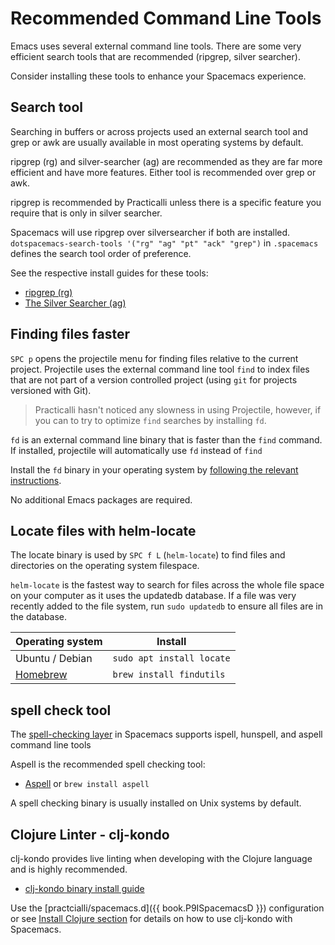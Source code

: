 # Recommended Command Line Tools
Emacs uses several external command line tools.  There are some very efficient search tools that are recommended (ripgrep, silver searcher).

Consider installing these tools to enhance your Spacemacs experience.

## Search tool
Searching in buffers or across projects used an external search tool and grep or awk are usually available in most operating systems by default.

ripgrep (rg) and silver-searcher (ag) are recommended as they are far more efficient and have more features.  Either tool is recommended over grep or awk.

ripgrep is recommended by Practicalli unless there is a specific feature you require that is only in silver searcher.

Spacemacs will use ripgrep over silversearcher if both are installed.  `dotspacemacs-search-tools '("rg" "ag" "pt" "ack" "grep")` in `.spacemacs` defines the search tool order of preference.

See the respective install guides for these tools:
* [ripgrep (rg)](https://github.com/BurntSushi/ripgrep)
* [The Silver Searcher (ag)](https://github.com/ggreer/the_silver_searcher)


## Finding files faster
`SPC p` opens the projectile menu for finding files relative to the current project.  Projectile uses the external command line tool `find` to index files that are not part of a version controlled project (using `git` for projects versioned with Git).

> Practicalli hasn't noticed any slowness in using Projectile, however, if you can to try to optimize `find` searches by installing `fd`.

`fd` is an external command line binary that is faster than the `find` command.  If installed, projectile will automatically use `fd` instead of `find`

Install the `fd` binary in your operating system by [following the relevant instructions](https://github.com/sharkdp/fd#installation).

No additional Emacs packages are required.


## Locate files with helm-locate
The locate binary is used by `SPC f L` (`helm-locate`) to find files and directories on the operating system filespace.

`helm-locate` is the fastest way to search for files across the whole file space on your computer as it uses the updatedb database.  If a file was very recently added to the file system, run `sudo updatedb` to ensure all files are in the database.

| Operating system                                       | Install                   |
|--------------------------------------------------------|---------------------------|
| Ubuntu / Debian                                        | `sudo apt install locate` |
| [Homebrew](https://formulae.brew.sh/formula/findutils) | `brew install findutils`  |


## spell check tool
The [spell-checking layer](https://develop.spacemacs.org/layers/+checkers/spell-checking/README.html) in Spacemacs supports ispell, hunspell, and aspell command line tools

Aspell is the recommended spell checking tool:
* [Aspell](http://aspell.net/) or `brew install aspell`

A spell checking binary is usually installed on Unix systems by default.


## Clojure Linter - clj-kondo
clj-kondo provides live linting when developing with the Clojure language and is highly recommended.

* [clj-kondo binary install guide](https://github.com/borkdude/clj-kondo/blob/master/doc/install.md)

Use the [practcialli/spacemacs.d]({{ book.P9ISpacemacsD }}) configuration or see [Install Clojure section](install-clojure.md) for details on how to use clj-kondo with Spacemacs.


<!-- ## image library -->

<!-- libpng -->

<!-- warning in message buffer: _PNG warning: Interlace handling should be turned on when using png_read_image_ -->

<!-- libpng16-16 - already installed - still get warning message -->

<!-- Background -->
<!-- https://sourceforge.net/p/libpng/bugs/165/ -->
<!-- It just seems to be an incorrect warning based on how Emacs (or any app) is calling libpng. -->
